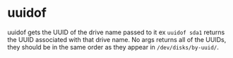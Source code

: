 # uuidof

uuidof gets the UUID of the drive name passed to it ex `uuidof sda1` returns the UUID associated with that drive name.  No args returns all of the UUIDs, they should be in the same order as they appear in `/dev/disks/by-uuid/`.
